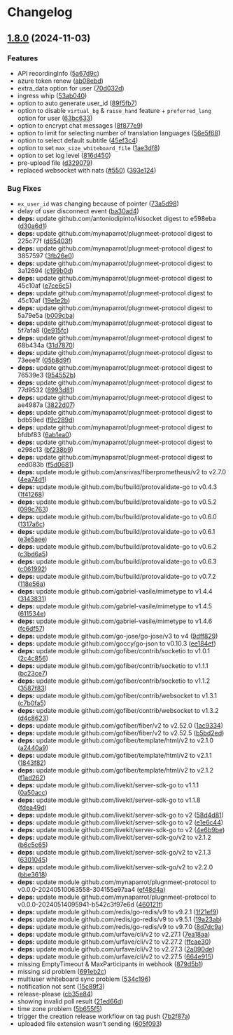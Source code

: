 # Changelog

## [1.8.0](https://github.com/mynaparrot/plugNmeet-server/compare/v1.7.5...v1.8.0) (2024-11-03)


### Features

* API recordingInfo ([5a67d9c](https://github.com/mynaparrot/plugNmeet-server/commit/5a67d9cf5b7c03077c56a36b3b10984af4fe2c47))
* azure token renew ([ab08ebd](https://github.com/mynaparrot/plugNmeet-server/commit/ab08ebd6fc74e9fdaee754cc74367513a891de0e))
* extra_data option for user ([70d032d](https://github.com/mynaparrot/plugNmeet-server/commit/70d032dedfebdeec161bfbaee8ed7a5c2b43544b))
* ingress whip ([53ab040](https://github.com/mynaparrot/plugNmeet-server/commit/53ab04049d9db4fb05e57de75f0e8ddc2d1cbc94))
* option to auto generate user_id ([89f5fb7](https://github.com/mynaparrot/plugNmeet-server/commit/89f5fb7758d589d123b03e6e8ae8c4bcaf0ce8a6))
* option to disable `virtual_bg` & `raise_hand` feature + `preferred_lang` option for user ([63bc633](https://github.com/mynaparrot/plugNmeet-server/commit/63bc6330c032917861636338f9928964116772e5))
* option to encrypt chat messages ([8f877e9](https://github.com/mynaparrot/plugNmeet-server/commit/8f877e98fc8eaacdadfebf4ea29f2c21453a74fd))
* option to limit for selecting number of translation languages ([56e5f68](https://github.com/mynaparrot/plugNmeet-server/commit/56e5f68af54835d454170238dc9fbc5cb1e02009))
* option to select default subtitle ([45ef3c4](https://github.com/mynaparrot/plugNmeet-server/commit/45ef3c4ead9b1a344a360bcfbc0dfbbcb9d62b68))
* option to set `max_size_whiteboard_file` ([1ae3df8](https://github.com/mynaparrot/plugNmeet-server/commit/1ae3df857bfecdd6a29a10b429be66b583008d3e))
* option to set log level ([816d450](https://github.com/mynaparrot/plugNmeet-server/commit/816d450364a611a442d0c64af9e957f675b694d7))
* pre-upload file ([d329079](https://github.com/mynaparrot/plugNmeet-server/commit/d3290791a470e228efef5ef270f88c65cf59c876))
* replaced websocket with nats ([#550](https://github.com/mynaparrot/plugNmeet-server/issues/550)) ([393e124](https://github.com/mynaparrot/plugNmeet-server/commit/393e124b081cbed3d8b564c38b34fa9b9d4e2e36))


### Bug Fixes

* `ex_user_id` was changing because of pointer ([73a5d98](https://github.com/mynaparrot/plugNmeet-server/commit/73a5d98b2da8ea2e8b792cc4aabfef5e6e3977ee))
* delay of user disconnect event ([ba30ad4](https://github.com/mynaparrot/plugNmeet-server/commit/ba30ad4579f4fbed5969ab4185e673a6e1887551))
* **deps:** update github.com/antoniodipinto/ikisocket digest to e598eba ([d30a6d1](https://github.com/mynaparrot/plugNmeet-server/commit/d30a6d1ea7d9ea789bed378a454382e020fc5e96))
* **deps:** update github.com/mynaparrot/plugnmeet-protocol digest to 225c77f ([d65403f](https://github.com/mynaparrot/plugNmeet-server/commit/d65403f1c67982b3aebfd1164d71ca33c0d52223))
* **deps:** update github.com/mynaparrot/plugnmeet-protocol digest to 3857597 ([3fb26e0](https://github.com/mynaparrot/plugNmeet-server/commit/3fb26e09ace8fa67fa55d069b59d10b308e66b3a))
* **deps:** update github.com/mynaparrot/plugnmeet-protocol digest to 3a12694 ([c199b0d](https://github.com/mynaparrot/plugNmeet-server/commit/c199b0db5461d6e998a0ab5123edf1ade8d12859))
* **deps:** update github.com/mynaparrot/plugnmeet-protocol digest to 45c10af ([e7ce6c5](https://github.com/mynaparrot/plugNmeet-server/commit/e7ce6c5ae6a4ceed1a033c614c2c818f8f4f5f0b))
* **deps:** update github.com/mynaparrot/plugnmeet-protocol digest to 45c10af ([19e1e2b](https://github.com/mynaparrot/plugNmeet-server/commit/19e1e2b5a1ac6e76c2c34c18a85969a5ff4ee12d))
* **deps:** update github.com/mynaparrot/plugnmeet-protocol digest to 5a79e5a ([b009cba](https://github.com/mynaparrot/plugNmeet-server/commit/b009cba839ef641cd5a987b42b986589636c055d))
* **deps:** update github.com/mynaparrot/plugnmeet-protocol digest to 5f7afa8 ([0e915fc](https://github.com/mynaparrot/plugNmeet-server/commit/0e915fc686d726bcc7061195787eb5d6ab5a25d4))
* **deps:** update github.com/mynaparrot/plugnmeet-protocol digest to 68b434a ([31d7870](https://github.com/mynaparrot/plugNmeet-server/commit/31d78702fed93a27438e1407addddcb55b341ca4))
* **deps:** update github.com/mynaparrot/plugnmeet-protocol digest to 73eee1f ([05b8d9f](https://github.com/mynaparrot/plugNmeet-server/commit/05b8d9f50a96fbfb6681abed793b0072e91ce295))
* **deps:** update github.com/mynaparrot/plugnmeet-protocol digest to 76539e3 ([954552b](https://github.com/mynaparrot/plugNmeet-server/commit/954552bc97da21a00da9ab117f2c1d8b1dc9fa06))
* **deps:** update github.com/mynaparrot/plugnmeet-protocol digest to 77d9532 ([8993d81](https://github.com/mynaparrot/plugNmeet-server/commit/8993d8181a32dc8508277ea5f94fa0b36398e974))
* **deps:** update github.com/mynaparrot/plugnmeet-protocol digest to ae4987a ([3822d07](https://github.com/mynaparrot/plugNmeet-server/commit/3822d07bab0d1d3ddf76b529919f70f48597c84c))
* **deps:** update github.com/mynaparrot/plugnmeet-protocol digest to bdb59ed ([f9c289d](https://github.com/mynaparrot/plugNmeet-server/commit/f9c289d23ccacba76454697dc4676f080cffeae3))
* **deps:** update github.com/mynaparrot/plugnmeet-protocol digest to bfdbf83 ([6ab1ea0](https://github.com/mynaparrot/plugNmeet-server/commit/6ab1ea0b85a7e34ae4a38d446f8b479ce1f393fc))
* **deps:** update github.com/mynaparrot/plugnmeet-protocol digest to e298c13 ([bf238b9](https://github.com/mynaparrot/plugNmeet-server/commit/bf238b943478857e3a9139a0b0eb0553c729b954))
* **deps:** update github.com/mynaparrot/plugnmeet-protocol digest to eed083b ([f5d0681](https://github.com/mynaparrot/plugNmeet-server/commit/f5d0681369e71d7e92c8ff6cf1291ab7241eeaaf))
* **deps:** update module github.com/ansrivas/fiberprometheus/v2 to v2.7.0 ([4ea74d1](https://github.com/mynaparrot/plugNmeet-server/commit/4ea74d15e944b8ae2bf7a9d58bdb09f0d8aa9559))
* **deps:** update module github.com/bufbuild/protovalidate-go to v0.4.3 ([1f41268](https://github.com/mynaparrot/plugNmeet-server/commit/1f41268f65eb7674907635ef27714c65dad23bac))
* **deps:** update module github.com/bufbuild/protovalidate-go to v0.5.2 ([099c763](https://github.com/mynaparrot/plugNmeet-server/commit/099c763673649db73d5bb7e2111fb08a6b6489d5))
* **deps:** update module github.com/bufbuild/protovalidate-go to v0.6.0 ([1317a6c](https://github.com/mynaparrot/plugNmeet-server/commit/1317a6cc5c6594c53a94499c981ec38ff041358e))
* **deps:** update module github.com/bufbuild/protovalidate-go to v0.6.1 ([e3e5aee](https://github.com/mynaparrot/plugNmeet-server/commit/e3e5aee56e88cec1d6c24de8310a0f29b8ccef1d))
* **deps:** update module github.com/bufbuild/protovalidate-go to v0.6.2 ([c3bd6a5](https://github.com/mynaparrot/plugNmeet-server/commit/c3bd6a53933418e201d1b26dcff24033906b15e1))
* **deps:** update module github.com/bufbuild/protovalidate-go to v0.6.3 ([c061992](https://github.com/mynaparrot/plugNmeet-server/commit/c0619925465bed6d7350c3457f2aaba962674355))
* **deps:** update module github.com/bufbuild/protovalidate-go to v0.7.2 ([118e56a](https://github.com/mynaparrot/plugNmeet-server/commit/118e56a40302ae98795984ce29f51d641b2f6486))
* **deps:** update module github.com/gabriel-vasile/mimetype to v1.4.4 ([3143831](https://github.com/mynaparrot/plugNmeet-server/commit/3143831cc811bfcb58b9b02a30581d7aee16f2aa))
* **deps:** update module github.com/gabriel-vasile/mimetype to v1.4.5 ([611534e](https://github.com/mynaparrot/plugNmeet-server/commit/611534e766f943935c9238ea13bb8e6bc6229659))
* **deps:** update module github.com/gabriel-vasile/mimetype to v1.4.6 ([fc6df57](https://github.com/mynaparrot/plugNmeet-server/commit/fc6df57253b8ff035cc87e3d76d651e2391a9419))
* **deps:** update module github.com/go-jose/go-jose/v3 to v4 ([9dff829](https://github.com/mynaparrot/plugNmeet-server/commit/9dff829406c1c8f08e9e990ae65ee03ee50a8e46))
* **deps:** update module github.com/goccy/go-json to v0.10.3 ([ee184ef](https://github.com/mynaparrot/plugNmeet-server/commit/ee184effa44cfaba81f2604054c63515a6a8a1ca))
* **deps:** update module github.com/gofiber/contrib/socketio to v1.0.1 ([2c4c856](https://github.com/mynaparrot/plugNmeet-server/commit/2c4c85641852231f7ac4d54e4c36b3c0714f6409))
* **deps:** update module github.com/gofiber/contrib/socketio to v1.1.1 ([bc23ce7](https://github.com/mynaparrot/plugNmeet-server/commit/bc23ce7d88bd249aa67ab5991f1d7578d91937a3))
* **deps:** update module github.com/gofiber/contrib/socketio to v1.1.2 ([3587f83](https://github.com/mynaparrot/plugNmeet-server/commit/3587f83d511e5fd24531c6430ecc7d6b06eb28b2))
* **deps:** update module github.com/gofiber/contrib/websocket to v1.3.1 ([c7b0fa5](https://github.com/mynaparrot/plugNmeet-server/commit/c7b0fa5b2e287caf756bf9550fdad0a47297417f))
* **deps:** update module github.com/gofiber/contrib/websocket to v1.3.2 ([d4c8623](https://github.com/mynaparrot/plugNmeet-server/commit/d4c8623ef0d22b434d96420742c53b33371240a4))
* **deps:** update module github.com/gofiber/fiber/v2 to v2.52.0 ([1ac9334](https://github.com/mynaparrot/plugNmeet-server/commit/1ac93341c35113e82b12b5b6cabd0d8d2e874907))
* **deps:** update module github.com/gofiber/fiber/v2 to v2.52.5 ([b5bd2ed](https://github.com/mynaparrot/plugNmeet-server/commit/b5bd2ed84d103128f12f434e8abc1c9954ba5768))
* **deps:** update module github.com/gofiber/template/html/v2 to v2.1.0 ([a2440a9](https://github.com/mynaparrot/plugNmeet-server/commit/a2440a99b5b5d3f712cbe038dd6c44714d7f6cc5))
* **deps:** update module github.com/gofiber/template/html/v2 to v2.1.1 ([1843f82](https://github.com/mynaparrot/plugNmeet-server/commit/1843f82c66bea9fda98868374ca72f0d8f8ad0ba))
* **deps:** update module github.com/gofiber/template/html/v2 to v2.1.2 ([f1ad262](https://github.com/mynaparrot/plugNmeet-server/commit/f1ad262b0fb13a2a861eef8c090b06206755280f))
* **deps:** update module github.com/livekit/server-sdk-go to v1.1.1 ([0a50acc](https://github.com/mynaparrot/plugNmeet-server/commit/0a50acc2068a8e678320db019ee52f8662c90587))
* **deps:** update module github.com/livekit/server-sdk-go to v1.1.8 ([fdea49d](https://github.com/mynaparrot/plugNmeet-server/commit/fdea49d6937b355782981beef45f53963dfa0c90))
* **deps:** update module github.com/livekit/server-sdk-go to v2 ([58d4d81](https://github.com/mynaparrot/plugNmeet-server/commit/58d4d8153232e12c701ea1812e3168e8fd740d37))
* **deps:** update module github.com/livekit/server-sdk-go to v2 ([e1e6c44](https://github.com/mynaparrot/plugNmeet-server/commit/e1e6c44dbc5da9afedfb214ec380e360c05de164))
* **deps:** update module github.com/livekit/server-sdk-go to v2 ([4e6b9be](https://github.com/mynaparrot/plugNmeet-server/commit/4e6b9be5e4d21bfcb4308b3df94c82ab619df2b7))
* **deps:** update module github.com/livekit/server-sdk-go/v2 to v2.1.2 ([b6c5c65](https://github.com/mynaparrot/plugNmeet-server/commit/b6c5c653e1a01c819380dbcc6afe52a286f07490))
* **deps:** update module github.com/livekit/server-sdk-go/v2 to v2.1.3 ([6301045](https://github.com/mynaparrot/plugNmeet-server/commit/63010451d76f1ba879567d620d3f85fb6dd1bcc0))
* **deps:** update module github.com/livekit/server-sdk-go/v2 to v2.2.0 ([bbe3618](https://github.com/mynaparrot/plugNmeet-server/commit/bbe3618170edb48f77140115b99703adc8a01cb4))
* **deps:** update module github.com/mynaparrot/plugnmeet-protocol to v0.0.0-20240510063558-304155e97aa4 ([ef48d4a](https://github.com/mynaparrot/plugNmeet-server/commit/ef48d4a7f41ce1819240b8c6e6c7619e65c1f8d4))
* **deps:** update module github.com/mynaparrot/plugnmeet-protocol to v0.0.0-20240514095941-b542c3f97e6d ([460121f](https://github.com/mynaparrot/plugNmeet-server/commit/460121f9ffc63b36269ba13ea1af9d5b743cc222))
* **deps:** update module github.com/redis/go-redis/v9 to v9.2.1 ([1f21ef9](https://github.com/mynaparrot/plugNmeet-server/commit/1f21ef9642dd3a364d76f2c91ae10715526d61cf))
* **deps:** update module github.com/redis/go-redis/v9 to v9.5.1 ([19a23ab](https://github.com/mynaparrot/plugNmeet-server/commit/19a23ab0f89819721deea75c3bec17865ad1940b))
* **deps:** update module github.com/redis/go-redis/v9 to v9.7.0 ([8d7dc9a](https://github.com/mynaparrot/plugNmeet-server/commit/8d7dc9ad888af695cdcab2562e881d76b73b0a15))
* **deps:** update module github.com/urfave/cli/v2 to v2.27.1 ([7ea18aa](https://github.com/mynaparrot/plugNmeet-server/commit/7ea18aae678c0e7035cadfda59bc19ce6720c14d))
* **deps:** update module github.com/urfave/cli/v2 to v2.27.2 ([ffcae30](https://github.com/mynaparrot/plugNmeet-server/commit/ffcae30a2b74f2932c9699aecc95f0195e213e12))
* **deps:** update module github.com/urfave/cli/v2 to v2.27.3 ([2a090de](https://github.com/mynaparrot/plugNmeet-server/commit/2a090de3b9e482dff0f1461518f69e227684eda3))
* **deps:** update module github.com/urfave/cli/v2 to v2.27.5 ([664e915](https://github.com/mynaparrot/plugNmeet-server/commit/664e9153def94cddcb75c3b1ddcb6f4c810295a9))
* missing EmptyTimeout & MaxParticipants in webhook ([879d5b1](https://github.com/mynaparrot/plugNmeet-server/commit/879d5b1591553fc3c43f9f11b5ac3a8ad2d618d2))
* missing sid problem ([691eb2c](https://github.com/mynaparrot/plugNmeet-server/commit/691eb2c0c8ba91b77d5caf5dbb1da1dfa46f93e8))
* multiuser whiteboard sync problem ([534c196](https://github.com/mynaparrot/plugNmeet-server/commit/534c19616d1d0d631c470d009033eb801e73792f))
* notification not sent ([15c89f3](https://github.com/mynaparrot/plugNmeet-server/commit/15c89f3e787803250ea63c5c810cd7bc7c8c5680))
* release-please ([cb35e84](https://github.com/mynaparrot/plugNmeet-server/commit/cb35e840ddab34290e15a67c06b195babf60de50))
* showing invalid poll result ([21ed66d](https://github.com/mynaparrot/plugNmeet-server/commit/21ed66dc367a76f592815718d6a545777ccec85d))
* time zone problem ([5b655f5](https://github.com/mynaparrot/plugNmeet-server/commit/5b655f514bfa7debe88fdf883aea612e95880cca))
* trigger the creation release workflow on tag push ([7b2f87a](https://github.com/mynaparrot/plugNmeet-server/commit/7b2f87a5ca4e93059e53b03d28db42a8fda552fe))
* uploaded file extension wasn't sending ([605f093](https://github.com/mynaparrot/plugNmeet-server/commit/605f093e00ad018675fdfd1e5088423811ec6c9f))
